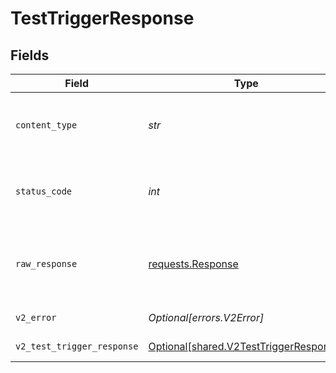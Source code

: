 # TestTriggerResponse


## Fields

| Field                                                                                  | Type                                                                                   | Required                                                                               | Description                                                                            |
| -------------------------------------------------------------------------------------- | -------------------------------------------------------------------------------------- | -------------------------------------------------------------------------------------- | -------------------------------------------------------------------------------------- |
| `content_type`                                                                         | *str*                                                                                  | :heavy_check_mark:                                                                     | HTTP response content type for this operation                                          |
| `status_code`                                                                          | *int*                                                                                  | :heavy_check_mark:                                                                     | HTTP response status code for this operation                                           |
| `raw_response`                                                                         | [requests.Response](https://requests.readthedocs.io/en/latest/api/#requests.Response)  | :heavy_check_mark:                                                                     | Raw HTTP response; suitable for custom response parsing                                |
| `v2_error`                                                                             | *Optional[errors.V2Error]*                                                             | :heavy_minus_sign:                                                                     | General error                                                                          |
| `v2_test_trigger_response`                                                             | [Optional[shared.V2TestTriggerResponse]](../../models/shared/v2testtriggerresponse.md) | :heavy_minus_sign:                                                                     | Test a trigger                                                                         |